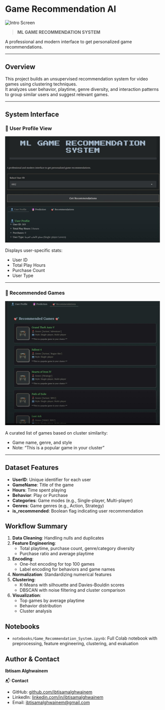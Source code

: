 # Game Recommendation AI

![Intro Screen](interface/الواجهة.jpg)

> **ML GAME RECOMMENDATION SYSTEM**  

A professional and modern interface to get personalized game recommendations.

---

## Overview
This project builds an unsupervised recommendation system for video games using clustering techniques.  
It analyzes user behavior, playtime, genre diversity, and interaction patterns to group similar users and suggest relevant games.

---

## System Interface

### 👤 User Profile View
![User Profile](interface/game.jpg)

Displays user-specific stats:
- User ID
- Total Play Hours
- Purchase Count
- User Type

---

### 🎯 Recommended Games
![Recommendations Tab](interface/game1.jpg)

A curated list of games based on cluster similarity:
- Game name, genre, and style
- Note: “This is a popular game in your cluster”

---

## Dataset Features
- **UserID**: Unique identifier for each user
- **GameName**: Title of the game
- **Hours**: Time spent playing
- **Behavior**: Play or Purchase
- **Categories**: Game modes (e.g., Single-player, Multi-player)
- **Genres**: Game genres (e.g., Action, Strategy)
- **is_recommended**: Boolean flag indicating user recommendation

## Workflow Summary
1. **Data Cleaning**: Handling nulls and duplicates
2. **Feature Engineering**:
   - Total playtime, purchase count, genre/category diversity
   - Purchase ratio and average playtime
3. **Encoding**:
   - One-hot encoding for top 100 games
   - Label encoding for behaviors and game names
4. **Normalization**: Standardizing numerical features
5. **Clustering**:
   - K-Means with silhouette and Davies-Bouldin scores
   - DBSCAN with noise filtering and cluster comparison
6. **Visualization**:
   - Top games by average playtime
   - Behavior distribution
   - Cluster analysis

## Notebooks
- `notebooks/Game_Recommendation_System.ipynb`: Full Colab notebook with preprocessing, feature engineering, clustering, and evaluation

## Author & Contact

**Ibtisam Alghwainem**  

📬 **Contact**  
- GitHub: [github.com/ibtisamalghwainem](https://github.com/ibtisamalghwainem)  
- LinkedIn: [linkedin.com/in/ibtisamalghwainem](https://linkedin.com/in/ibtisamalghwainem)  
- Email: ibtisamalghwainem@gmail.com
